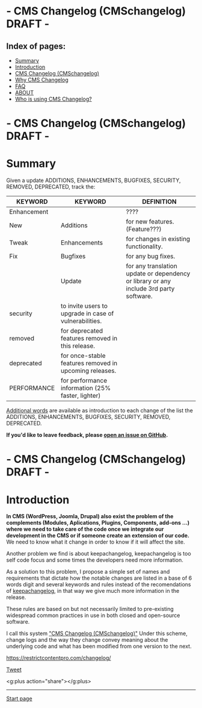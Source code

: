 # - CMS Changelog (CMSchangelog) DRAFT -

Index of pages:
---------------

* [Summary](/README.md#Summary)
* [Introduction](/README.md#Introduction)
* [CMS Changelog (CMSchangelog)](/CHANGELOG.md)
* [Why CMS Changelog](/WHY.md)
* [FAQ](/FAQ.md)
* [ABOUT](/ABOUT.md)
* [Who is using CMS Changelog?](/USERS.md)

# - CMS Changelog (CMSchangelog) DRAFT -


# <a name="Summary"></a>Summary

Given a update ADDITIONS, ENHANCEMENTS, BUGFIXES, SECURITY, REMOVED, DEPRECATED, track the:

KEYWORD|KEYWORD | DEFINITION
--------|--------|--------
Enhancement |  |????
New | Additions| for new features. (Feature???)
Tweak | Enhancements| for changes in existing functionality.
Fix | Bugfixes| for any bug fixes.
| | Update |  for any translation update or dependency or library or any include 3rd party software.
 | security| to invite users to upgrade in case of vulnerabilities.
 | removed| for deprecated features removed in this release.
 | deprecated| for once-stable features removed in upcoming releases.
| PERFORMANCE| for performance information (25% faster, lighter)

[Additional words](/CHANGELOG.md) are available as introduction to each change of the list the ADDITIONS, ENHANCEMENTS, BUGFIXES, SECURITY, REMOVED, DEPRECATED.
  
**If you'd like to leave feedback, please [open an issue on GitHub](https://github.com/colomet/CMSchangelog/issues).**
  
# - CMS Changelog (CMSchangelog) DRAFT -  

# <a name="Introduction"></a>Introduction
**In CMS (WordPress, Joomla, Drupal) also exist the problem of the complements (Modules, Aplications, Plugins, Components, add-ons ...) where we need to take care of the code once we integrate our development in the CMS or if someone create an extension of our code.** We need to know what it change in order to know if it will affect the site.

Another problem we find is about keepachangelog, keepachangelog is too self code focus and some times the developers need more information.

As a solution to this problem, I propose a simple set of names and requirements that dictate how the notable changes are listed in a base of 6 words digit and several keywords and rules instead of the recomendations of [keepachangelog](http://keepachangelog.com/), in that way we give much more information in the release.

These rules are based on but not necessarily limited to pre-existing widespread common practices in use in both closed and open-source software.


I call this system ["CMS Changelog (CMSchangelog)"](/CHANGELOG.md) Under this scheme, change logs and the way they change convey meaning about the underlying code and what has been modified from one version to the next.


https://restrictcontentpro.com/changelog/

   <a href="https://twitter.com/share" class="twitter-share-button" data-show-count="false">Tweet</a><script async src="//platform.twitter.com/widgets.js" charset="utf-8"></script>
   
   <script src="https://apis.google.com/js/platform.js" async defer></script>
   <g:plus action="share"></g:plus>
 
---



[Start page](./)
